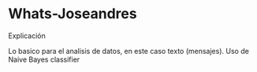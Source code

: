 # Whats-Joseandres
Explicación

Lo basico para el analisis de datos, en este caso texto (mensajes). 
Uso de Naive Bayes classifier
